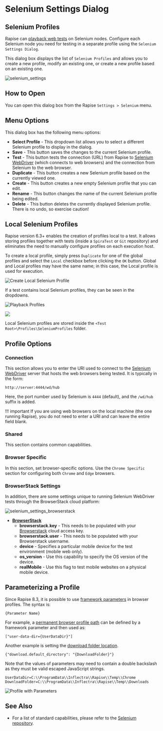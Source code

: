 # Selenium Settings Dialog

## Selenium Profiles

Rapise can [playback web tests](cross_browser_testing.md) on Selenium nodes. Configure each Selenium node you need for testing in a separate profile using the `Selenium Settings Dialog`.

This dialog box displays the list of `Selenium Profiles` and allows you to create a new profile, modify an existing one, or create a new profile based on an existing one.

![selenium_settings](./img/selenium_webdriver2.png)

## How to Open

You can open this dialog box from the Rapise `Settings > Selenium` menu.

## Menu Options

This dialog box has the following menu options:

-   **Select Profile** - This dropdown list allows you to select a different Selenium profile to display in the dialog.
-   **Save** - This button saves the changes to the current Selenium profile.
-   **Test** - This button tests the connection (URL) from Rapise to [Selenium WebDriver](selenium_webdriver.md) (which connects to web browsers) and the connection from Selenium to the web browser.
-   **Duplicate** - This button creates a new Selenium profile based on the currently viewed one.
-   **Create** - This button creates a new empty Selenium profile that you can edit.
-   **Rename** - This button changes the name of the current Selenium profile being edited.
-   **Delete** - This button deletes the currently displayed Selenium profile. There is no undo, so exercise caution!

## Local Selenium Profiles

Rapise version 6.3+ enables the creation of profiles local to a test. It allows storing profiles together with tests (inside a `SpiraTest` or `Git` repository) and eliminates the need to manually configure profiles on each execution host.

To create a local profile, simply press `Duplicate` for one of the global profiles and select the `Local` checkbox before clicking the `OK` button. Global and Local profiles may have the same name; in this case, the Local profile is used for execution.

![Create Local Selenium Profile](./img/selenium_settings_dialog_create_local_selenium_profile.png)

If a test contains local Selenium profiles, they can be seen in the dropdowns.

![Playback Profiles](./img/selenium_settings_dialog_select_local_selenium_profile.png)

![](./img/selenium_settings_dialog_selenium_profile_list_local_global.png)

Local Selenium profiles are stored inside the `<Test Root>\Profiles\SeleniumProfiles` folder.

## Profile Options

### Connection

This section allows you to enter the URI used to connect to the [Selenium WebDriver](selenium_webdriver.md) server that hosts the web browsers being tested. It is typically in the form:

```
http://server:4444/wd/hub
```

Here, the port number used by Selenium is `4444` (default), and the `/wd/hub` suffix is added.

!!! important
    If you are using web browsers on the local machine (the one running Rapise), you do not need to enter a URI and can leave the entire field blank.

### Shared

This section contains common capabilities.

### Browser Specific

In this section, set browser-specific options. Use the `Chrome Specific` section for configuring both `Chrome` and `Edge` browsers.

### BrowserStack Settings

In addition, there are some settings unique to running Selenium WebDriver tests through the BrowserStack cloud platform:

![selenium\_settings\_browserstack](./img/selenium_settings_dialog2.png)

-   **[BrowserStack](https://www.browserstack.com/automate?utm_source=rapise&utm_medium=partnered)**
    -   **browserstack.key** - This needs to be populated with your [Browserstack](https://www.browserstack.com/automate?utm_source=rapise&utm_medium=partnered) cloud access key.
    -   **browserstack.user** - This needs to be populated with your Browserstack username.
    -   **device** - Specifies a particular mobile device for the test environment (mobile web only).
    -   **os_version** - Use this capability to specify the OS version of the device.
    -   **realMobile** - Use this flag to test mobile websites on a physical mobile device.

## Parameterizing a Profile

Since Rapise 8.3, it is possible to use [framework parameters](Frameworks/parameters.md) in browser profiles. The syntax is:

```
{Parameter Name}
```

For example, a [permanent browser profile path](https://www.inflectra.com/Support/KnowledgeBase/KB686.aspx) can be defined by a framework parameter and then used as:

```
["user-data-dir={UserDataDir}"]
```

Another example is setting the [download folder location](https://www.inflectra.com/Support/KnowledgeBase/KB683.aspx).

```
{"download.default_directory": "{DownloadFolder}"}
```

Note that the values of parameters may need to contain a double backslash as they must be valid escaped JavaScript strings.

```
UserDataDir=C:\\ProgramData\\Inflectra\\Rapise\\Temp\\Chrome
DownloadFolder=C:\\ProgramData\\Inflectra\\Rapise\\Temp\\Downloads
```

![Profile with Parameters](./img/browser_profile_parameters.png)

## See Also

-   For a list of standard capabilities, please refer to the [Selenium repository](https://github.com/SeleniumHQ/selenium/wiki/DesiredCapabilities).